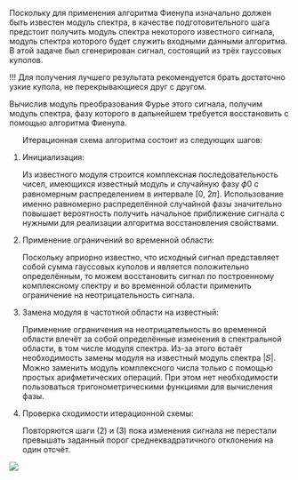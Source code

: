 <p>Поскольку для применения алгоритма Фиенупа изначально должен быть известен модуль спектра, в качестве подготовительного шага предстоит получить модуль спектра некоторого известного сигнала, модуль спектра которого будет служить входными данными алгоритма. В этой задаче был сгенерирован сигнал, состоящий из трёх гауссовых куполов.</p>
<p>!!! Для получения лучшего результата рекомендуется брать достаточно узкие купола, не перекрывающиеся друг с другом.</p>
<p>Вычислив модуль преобразования Фурье этого сигнала, получим модуль спектра, фазу которого в дальнейшем требуется восстановить с помощью алгоритма Фиенупа.</p>
<ol>Итерационная схема алгоритма состоит из следующих шагов:
<li><p>Инициализация:</p>
Из известного модуля строится комплексная последовательность чисел, имеющихся известный модуль и случайную фазу 𝜙0 с равномерным распределением в интервале [0, 2𝜋]. Использование именно равномерно распределённой случайной фазы значительно повышает вероятность получить начальное приближение сигнала с нужными для реализации алгоритма восстановления свойствами.</li>
<li><p>Применение ограничений во временной области:</p>
Поскольку априорно известно, что исходный сигнал представляет собой сумма гауссовых куполов и является положительно определённым, то можем восстановить сигнал по построенному комплексному спектру и во временной области применить ограничение на неотрицательность сигнала.</li>
<li><p>Замена модуля в частотной области на известный:</p>
Применение ограничения на неотрицательность во временной области влечёт за собой определённые изменения в спектральной области, в том числе модуля спектра. Из-за этого встаёт необходимость замены модуля на известный модуль спектра |𝑆|. Можно заменить модуль комплексного числа только с помощью простых арифметических операций. При этом нет необходимости пользоваться тригонометрическими функциями для вычисления фазы.</li>
<li><p>Проверка сходимости итерационной схемы:</p> 
Повторяются шаги (2) и (3) пока изменения сигнала не перестали превышать заданный порог среднеквадратичного отклонения на один отсчёт.</li></ol>
</p>
<img src="https://github.com/katefaltina/Fienup-algorithm/assets/125446752/72cd7972-203b-4518-909b-45b13449c4fb">
